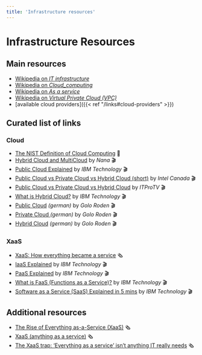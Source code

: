```yaml
---
title: 'Infrastructure resources'
---
```



Infrastructure Resources
========================

## Main resources

* [Wikipedia on *IT infrastructure*](https://en.wikipedia.org/wiki/IT_infrastructure)
* [Wikipedia on *Cloud_computing*](https://en.wikipedia.org/wiki/Cloud_computing)
* [Wikipedia on *As a service*](https://en.wikipedia.org/wiki/As_a_service)
* [Wikipedia on *Virtual Private Cloud (VPC)*](https://en.wikipedia.org/wiki/Virtual_private_cloud)
* [available cloud providers]({{< ref "/links#cloud-providers" >}})


## Curated list of links

### Cloud

* [The NIST Definition of Cloud Computing](https://nvlpubs.nist.gov/nistpubs/Legacy/SP/nistspecialpublication800-145.pdf) 📖
* [Hybrid Cloud and MultiCloud](https://www.youtube.com/watch?v=qkj5W98Xdvw) by *Nana* 🎬
* [Public Cloud Explained](https://www.youtube.com/watch?v=KaCyfQ7luVY) by *IBM Technology* 🎬
* [Public Cloud vs Private Cloud vs Hybrid Cloud (short)](https://www.youtube.com/watch?v=3WIJ4axzFlU) by *Intel Canada* 🎬
* [Public Cloud vs Private Cloud vs Hybrid Cloud](https://www.youtube.com/watch?v=i8lG5HGzMZ8) by *ITProTV* 🎬
* [What is Hybrid Cloud?](https://www.youtube.com/watch?v=sUoeVhbp4cQ) by *IBM Technology* 🎬
* [Public Cloud](https://www.youtube.com/watch?v=-6lhzXBw9t8) *(german)* by *Golo Roden* 🎬
* [Private Cloud ](https://www.youtube.com/watch?v=g7FR2DLHUPQ) *(german)* by *Golo Roden* 🎬
* [Hybrid Cloud](https://www.youtube.com/watch?v=tU9XKoF9Y5s) *(german)* by *Golo Roden* 🎬

### XaaS

* [XaaS: How everything became a service](https://www.also.com/ec/cms5/en_6000/6000/blog/article_51264.jsp) 🗞
* [IaaS Explained](https://www.youtube.com/watch?v=XRdmfo4M_YA) by *IBM Technology* 🎬
* [PaaS Explained](https://www.youtube.com/watch?v=QAbqJzd0PEE) by *IBM Technology* 🎬
* [What is FaaS (Functions as a Service)?](https://www.youtube.com/watch?v=EOIja7yFScs) by *IBM Technology* 🎬
* [Software as a Service (SaaS) Explained in 5 mins](https://www.youtube.com/watch?v=20QUNgFIrK0) by *IBM Technology* 🎬


## Additional resources

* [The Rise of Everything as-a-Service (XaaS)](https://www.purestorage.com/knowledge/what-is-everything-as-a-service.html) 🗞
* [XaaS (anything as a service)](https://www.techtarget.com/searchcloudcomputing/definition/XaaS-anything-as-a-service) 🗞
* [The XaaS trap: ‘Everything as a service’ isn’t anything IT really needs](https://www.cio.com/article/402213/the-xaas-trap-everything-as-a-service-isnt-anything-it-really-needs.html) 🗞
